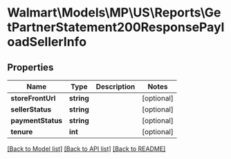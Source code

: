 # Walmart\Models\MP\US\Reports\GetPartnerStatement200ResponsePayloadSellerInfo

## Properties

Name | Type | Description | Notes
------------ | ------------- | ------------- | -------------
**storeFrontUrl** | **string** |  | [optional]
**sellerStatus** | **string** |  | [optional]
**paymentStatus** | **string** |  | [optional]
**tenure** | **int** |  | [optional]


[[Back to Model list]](./) [[Back to API list]](../../../../../README.md#supported-apis) [[Back to README]](../../../../../README.md)
